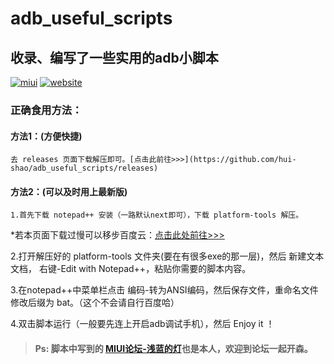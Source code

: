 # adb_useful_scripts
## 收录、编写了一些实用的adb小脚本  


[![miui](https://img.shields.io/badge/MIUI论坛-@浅蓝的灯-orange.svg)](http://www.miui.com/home.php?mod=space&uid=1561677869)
[![website](https://img.shields.io/badge/website-@hui-blue.svg)](https://dq1503.bid)



### 正确食用方法：


 #### 方法1：(方便快捷)

	去 releases 页面下载解压即可。[点击此前往>>>](https://github.com/hui-shao/adb_useful_scripts/releases)


 #### 方法2：(可以及时用上最新版)

	1.首先下载 notepad++ 安装（一路默认next即可），下载 platform-tools 解压。

*若本页面下载过慢可以移步百度云：[点击此处前往>>>](https://pan.baidu.com/s/1-03f_pZwRthbcoRFZbZEtQ)


2.打开解压好的 platform-tools 文件夹(要在有很多exe的那一层)，然后 新建文本文档， 右键-Edit with Notepad++，粘贴你需要的脚本内容。


3.在notepad++中菜单栏点击 编码-转为ANSI编码，然后保存文件，重命名文件修改后缀为 bat。（这个不会请自行百度哈）


4.双击脚本运行（一般要先连上开启adb调试手机），然后 Enjoy it ！




> #### Ps: 脚本中写到的 [MIUI论坛-浅蓝的灯](http://www.miui.com/home.php?mod=space&uid=1561677869)也是本人，欢迎到论坛一起开森。
